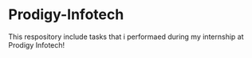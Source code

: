 # Prodigy-Infotech
 This respository include tasks that i performaed during my internship at Prodigy Infotech!
